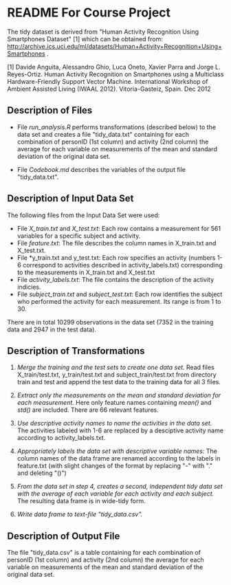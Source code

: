 README For Course Project
===========================

The tidy dataset is derived from "Human Activity Recognition Using Smartphones Dataset" [1] which can be obtained from: http://archive.ics.uci.edu/ml/datasets/Human+Activity+Recognition+Using+Smartphones .

[1] Davide Anguita, Alessandro Ghio, Luca Oneto, Xavier Parra and Jorge L. Reyes-Ortiz. Human Activity Recognition on Smartphones using a Multiclass Hardware-Friendly Support Vector Machine. International Workshop of Ambient Assisted Living (IWAAL 2012). Vitoria-Gasteiz, Spain. Dec 2012

Description of Files
--------------------

* File *run_analysis.R* performs transformations (described below) to the data set and creates a file "tidy_data.txt" containing for each combination of personID (1st column) and activity (2nd column) the average for each variable on measurements of the mean and standard deviation of the original data set.

* File *Codebook.md*  describes the variables of the output file "tidy_data.txt".


Description of Input Data Set
-----------------------------

The following files from the Input Data Set were used:

* File *X_train.txt* and *X_test.txt*: Each row contains a measurement for 561 variables for a specific subject and activity.
* File *feature.txt*: The file describes the column names in X_train.txt and X_test.txt.
* File *y_train.txt and y_test.txt: Each row specifies an activity (numbers 1-6 correspond to activities described in activity_labels.txt) corresponding to the measurements in X_train.txt and X_test.txt
* File *activity_labels.txt*: The file contains the description of the activity indicies.
* File *subject_train.txt* and *subject_test.txt*: Each row identifies the subject who performed the activity for each measurement. Its range is from 1 to 30.

There are in total 10299 observations in the data set (7352 in the training data and 2947 in the test data).

Description of Transformations
------------------------------

1. *Merge the training and the test sets to create one data set.* Read files X_train/test.txt, y_train/test.txt and subject_train/test.txt from directory train and test and append the test data to the training data for all 3 files.

2. *Extract only the measurements on the mean and standard deviation for each measurement.* Here only feature names containing *mean()* and *std()* are included. There are 66 relevant features.

3. *Use descriptive activity names to name the activities in the data set.* The activities labeled with 1-6 are replaced by a desciptive activity name according to activity_labels.txt.

4. *Appropriately labels the data set with descriptive variable names:* The column names of the data frame are renamed according to the labels in feature.txt (with slight changes of the format by replacing "-" with "." and deleting "()")

5. *From the data set in step 4, creates a second, independent tidy data set with the average of each variable for each activity and each subject.* The resulting data frame is in wide-tidy form.

6. *Write data frame to text-file "tidy_data.csv".*


Description of Output File
--------------------------

The file "tidy_data.csv" is a table containing for each combination of personID (1st column) and activity (2nd column) the average for each variable on measurements of the mean and standard deviation of the original data set.
